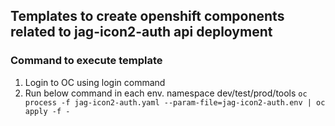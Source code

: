 ## Templates to create openshift components related to jag-icon2-auth api deployment

### Command to execute template
1) Login to OC using login command
2) Run below command in each env. namespace dev/test/prod/tools
   ``oc process -f jag-icon2-auth.yaml --param-file=jag-icon2-auth.env | oc apply -f -``
